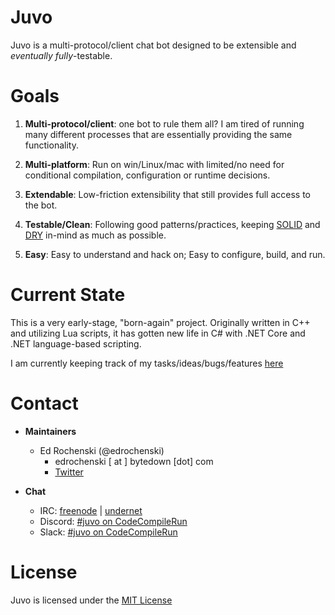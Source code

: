 # Juvo
Juvo is a multi-protocol/client chat bot designed to be extensible and _eventually_ *fully*-testable.

# Goals
 1. __Multi-protocol/client__: one bot to rule them all? I am tired of running many different processes that are essentially providing the same functionality.
 
 2. __Multi-platform__: Run on win/Linux/mac with limited/no need for conditional compilation, configuration or runtime decisions.
 
 3. __Extendable__: Low-friction extensibility that still provides full access to the bot.
 
 4. __Testable/Clean__: Following good patterns/practices, keeping [SOLID](https://en.wikipedia.org/wiki/SOLID_(object-oriented_design)) and [DRY](https://en.wikipedia.org/wiki/Don%27t_repeat_yourself) in-mind as much as possible.

 5. __Easy__: Easy to understand and hack on; Easy to configure, build, and run.

# Current State
This is a very early-stage, "born-again" project. Originally written in C++ and utilizing Lua scripts, it has gotten new life in C# with .NET Core and .NET language-based scripting.

I am currently keeping track of my tasks/ideas/bugs/features [here](TASKS.md)

# Contact

- __Maintainers__
    - Ed Rochenski (@edrochenski)
        - edrochenski [ at ] bytedown [dot] com
        - [Twitter](https://twitter.com/edrochenski)

- __Chat__
    - IRC: [freenode](irc://chat.freenode.net/juvo) | [undernet](irc://irc.undernet.org/juvo)
    - Discord: [#juvo on CodeCompileRun](https://discord.gg/WczMAFM)
    - Slack: [#juvo on CodeCompileRun](https://join.slack.com/t/codecompilerun/shared_invite/enQtMzIwMDA2MDAyNDMzLTNkOGEwOTAyN2I1MzE1ODczMTZhZWMxYTYzYjQ4MjM1YzdhOGIzZmIzOTdiMmQxNTk4N2U3MzJiNzAyMDAwZTI)



# License
Juvo is licensed under the [MIT License](LICENSE)